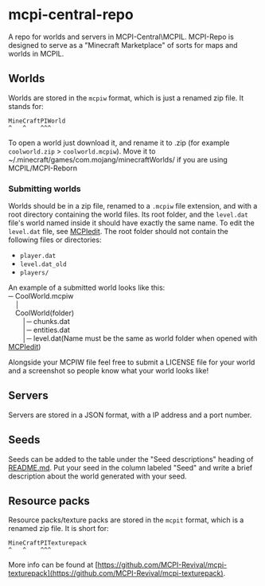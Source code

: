 # mcpi-central-repo
A repo for worlds and servers in MCPI-Central\MCPIL. MCPI-Repo is designed to serve as a "Minecraft Marketplace" of sorts for maps and worlds in MCPIL.

## Worlds
Worlds are stored in the `mcpiw` format, which is just a renamed zip file. It stands for:  
```
MineCraftPIWorld
^   ^    ^^^
```
To open a world just download it, and rename it to .zip (for example `coolworld.zip` > `coolworld.mcpiw`).
Move it to ~/.minecraft/games/com.mojang/minecraftWorlds/ if you are using MCPIL/MCPI-Reborn

### Submitting worlds
Worlds should be in a zip file, renamed to a `.mcpiw` file extension, and with a root directory containing the world files. Its root folder, and the `level.dat` file's world named inside it should have exactly the same name. To edit the `level.dat` file, see [MCPIedit](https://github.com/MCPI-Revival/MCPIedit). The root folder should not contain the following files or directories:
 + `player.dat`
 + `level.dat_old`
 + `players/`

An example of a submitted world looks like this:  
─ CoolWorld.mcpiw<br />
 │  
 CoolWorld(folder)  
  │─ chunks.dat  
  │─ entities.dat  
  │─ level.dat(Name must be the same as world folder when opened with [MCPIedit](https://github.com/MCPI-Revival/MCPIedit))  
  
Alongside your MCPIW file feel free to submit a LICENSE file for your world and a screenshot so people know what your world looks like!

## Servers
Servers are stored in a JSON format, with a IP address and a port number.

## Seeds
Seeds can be added to the table under the "Seed descriptions" heading of [README.md](https://github.com/MCPI-Revival/mcpi-repo/blob/main/seeds/README.md). Put your seed in the column labeled "Seed" and write a brief description about the world generated with your seed.


## Resource packs
Resource packs/texture packs are stored in the `mcpit` format, which is a renamed zip file. It is short for:  
```
MineCraftPITexturepack
^   ^    ^^^
```

More info can be found at [https://github.com/MCPI-Revival/mcpi-texturepack](https://github.com/MCPI-Revival/mcpi-texturepack).
